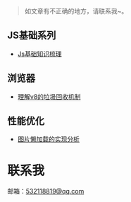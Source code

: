 > 如文章有不正确的地方，请联系我~。

## JS基础系列

- [Js基础知识梳理](https://juejin.im/post/5e64ce466fb9a07cc845b6c8)

## 浏览器

- [理解v8的垃圾回收机制](https://juejin.im/post/5e8152c3e51d4546c349c879)

## 性能优化

- [图片懒加载的实现分析](https://juejin.im/post/5e4ba5cc6fb9a07c8914ff0e)


# 联系我

邮箱：532118819@qq.com
